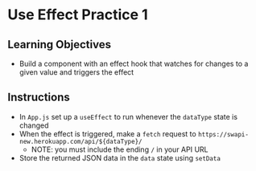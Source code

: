 # Use Effect Practice 1

## Learning Objectives
- Build a component with an effect hook that watches for changes to a given value and triggers the effect

## Instructions
- In `App.js` set up a `useEffect` to run whenever the `dataType` state is changed
- When the effect is triggered, make a `fetch` request to `https://swapi-new.herokuapp.com/api/${dataType}/`
  - NOTE: you must include the ending `/` in your API URL 
- Store the returned JSON data in the `data` state using `setData`
